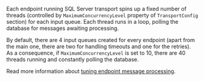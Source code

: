 Each endpoint running SQL Server transport spins up a fixed number of threads (controlled by `MaximumConcurrencyLevel` property of `TransportConfig` section) for each input queue. Each thread runs in a loop, polling the database for messages awaiting processing.

By default, there are 4 input queues created for every endpoint (apart from the main one, there are two for handling timeouts and one for the retries). As a consequence, if `MaximumConcurrencyLevel` is set to 10, there are 40 threads running and constantly polling the database.

Read more information about [tuning endpoint message processing](/nservicebus/operations/tuning.md).